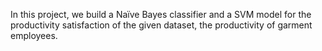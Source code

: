 In this project, we build a Naïve Bayes classifier and a SVM model for the productivity satisfaction of the given dataset, the productivity of garment employees.
